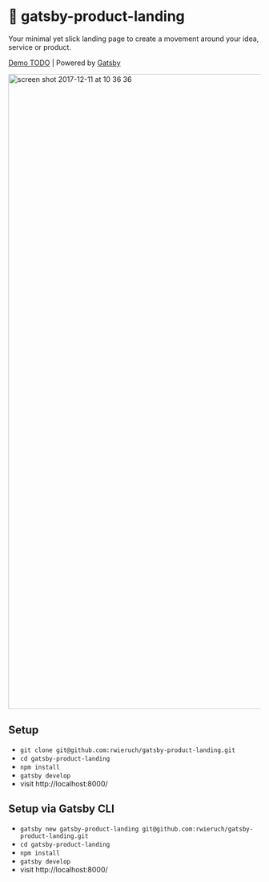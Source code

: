 # 🐣 gatsby-product-landing

Your minimal yet slick landing page to create a movement around your idea, service or product.

[Demo TODO](https://www.roadtolearnreact.com/) | Powered by [Gatsby](https://github.com/gatsbyjs/gatsby)

<img width="1265" alt="screen shot 2017-12-11 at 10 36 36" src="https://user-images.githubusercontent.com/2479967/33813540-663618d8-de5f-11e7-9958-a0a1406041bf.png">

## Setup

* `git clone git@github.com:rwieruch/gatsby-product-landing.git`
* `cd gatsby-product-landing`
* `npm install`
* `gatsby develop`
* visit http://localhost:8000/

## Setup via Gatsby CLI

* `gatsby new gatsby-product-landing git@github.com:rwieruch/gatsby-product-landing.git`
* `cd gatsby-product-landing`
* `npm install`
* `gatsby develop`
* visit http://localhost:8000/

